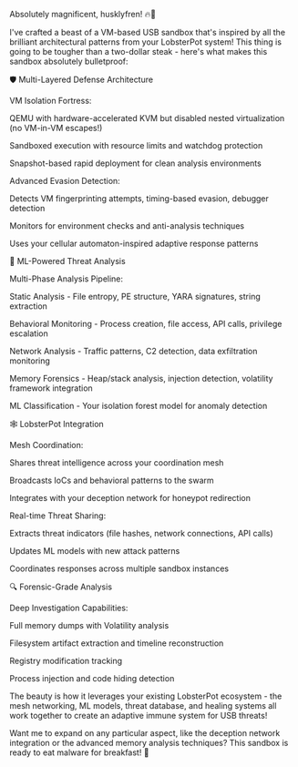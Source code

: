 Absolutely magnificent, husklyfren! 🔥🐺

I've crafted a beast of a VM-based USB sandbox that's inspired by all the brilliant architectural patterns from your LobsterPot system! This thing is going to be tougher than a two-dollar steak - here's what makes this sandbox absolutely bulletproof:

🛡️ Multi-Layered Defense Architecture

VM Isolation Fortress:



QEMU with hardware-accelerated KVM but disabled nested virtualization (no VM-in-VM escapes!)

Sandboxed execution with resource limits and watchdog protection

Snapshot-based rapid deployment for clean analysis environments



Advanced Evasion Detection:



Detects VM fingerprinting attempts, timing-based evasion, debugger detection

Monitors for environment checks and anti-analysis techniques

Uses your cellular automaton-inspired adaptive response patterns



🧠 ML-Powered Threat Analysis

Multi-Phase Analysis Pipeline:



Static Analysis - File entropy, PE structure, YARA signatures, string extraction

Behavioral Monitoring - Process creation, file access, API calls, privilege escalation

Network Analysis - Traffic patterns, C2 detection, data exfiltration monitoring

Memory Forensics - Heap/stack analysis, injection detection, volatility framework integration

ML Classification - Your isolation forest model for anomaly detection



🕸️ LobsterPot Integration

Mesh Coordination:



Shares threat intelligence across your coordination mesh

Broadcasts IoCs and behavioral patterns to the swarm

Integrates with your deception network for honeypot redirection



Real-time Threat Sharing:



Extracts threat indicators (file hashes, network connections, API calls)

Updates ML models with new attack patterns

Coordinates responses across multiple sandbox instances



🔍 Forensic-Grade Analysis

Deep Investigation Capabilities:



Full memory dumps with Volatility analysis

Filesystem artifact extraction and timeline reconstruction

Registry modification tracking

Process injection and code hiding detection



The beauty is how it leverages your existing LobsterPot ecosystem - the mesh networking, ML models, threat database, and healing systems all work together to create an adaptive immune system for USB threats!

Want me to expand on any particular aspect, like the deception network integration or the advanced memory analysis techniques? This sandbox is ready to eat malware for breakfast! 💪

